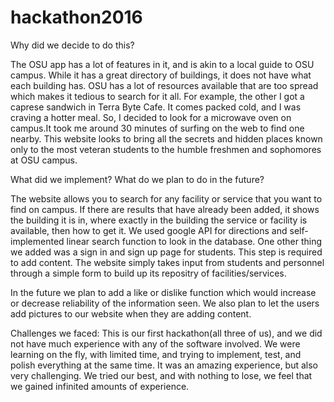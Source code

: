 # hackathon2016

Why did we decide to do this?

The OSU app has a lot of features in it, and is akin to a local guide to OSU campus. While it has a great directory of buildings, it does not have what each building has. OSU has a lot of resources available that are too spread which makes it tedious to search for it all. For example, the other I got a caprese sandwich in Terra Byte Cafe. It comes packed cold, and I was craving a hotter meal. So, I decided to look for a microwave oven on campus.It took me around 30 minutes of surfing on the web to find one nearby. 
This website looks to bring all the secrets and hidden places known only to the most veteran students to the humble freshmen and sophomores at OSU campus. 

What did we implement? What do we plan to do in the future?

The website allows you to search for any facility or service that you want to find on campus. If there are results that have already been added, it shows the building it is in, where exactly in the building the service or facility is available, then how to get it. We used google API for directions and self-implemented linear search function to look in the database. One other thing we added was a sign in and sign up page for students. This step is required to add content. The website simply takes input from students and personnel through a simple form to build up its repositry of facilities/services. 

In the future we plan to add a like or dislike function which would increase or decrease reliability of the information seen. 
We also plan to let the users add pictures to our website when they are adding content.

Challenges we faced:
This is our first hackathon(all three of us), and we did not have much experience with any of the software involved. We were learning on the fly, with limited time, and trying to implement, test, and polish everything at the same time. It was an amazing experience, but also very challenging. We tried our best, and with nothing to lose, we feel that we gained infinited amounts of experience.

